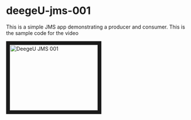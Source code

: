 deegeU-jms-001
==============

This is a simple JMS app demonstrating a producer and consumer.  This is the sample code for the video

<a href="http://www.youtube.com/watch?feature=player_embedded&v=lsAyTeUUXHk" 
target="_blank"><img src="http://img.youtube.com/vi/lsAyTeUUXHk/0.jpg" 
alt="DeegeU JMS 001" width="240" height="180" border="10" /></a>

